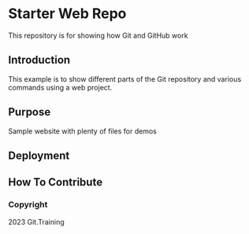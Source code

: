 # Starter Web Repo

This repository is for showing how Git and GitHub work

## Introduction

This example is to show different parts of the Git repository and various commands using a web project.

## Purpose

Sample website with plenty of files for demos

## Deployment

## How To Contribute

### Copyright

2023 Git.Training